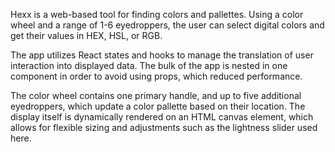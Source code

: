 Hexx is a web-based tool for finding colors and pallettes. Using a color wheel and a range of 1-6 eyedroppers, the user can select digital colors and get their values in HEX, HSL, or RGB.

The app utilizes React states and hooks to manage the translation of user interaction into displayed data. The bulk of the app is nested in one component in order to avoid using props, which reduced performance.

The color wheel contains one primary handle, and up to five additional eyedroppers, which update a color pallette based on their location. The display itself is dynamically rendered on an HTML canvas element, which allows for flexible sizing and adjustments such as the lightness slider used here.